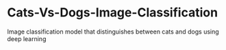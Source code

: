 # Cats-Vs-Dogs-Image-Classification
Image classification model that distinguishes between cats and dogs using deep learning
